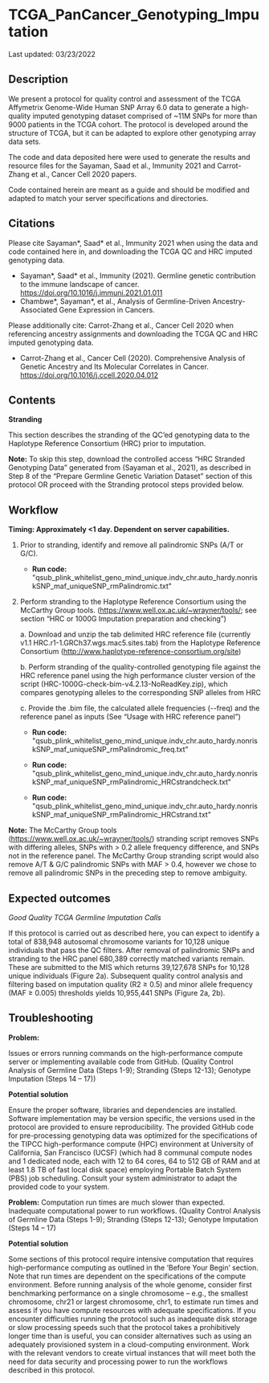 # TCGA_PanCancer_Genotyping_Imputation

Last updated: 03/23/2022

## Description
We present a protocol for quality control and assessment of the TCGA Affymetrix Genome-Wide Human SNP Array 6.0 data to generate a high-quality imputed genotyping dataset comprised of ~11M SNPs for more than 9000 patients in the TCGA cohort. The protocol is developed around the structure of TCGA, but it can be adapted to explore other genotyping array data sets.

The code and data deposited here were used to generate the results and resource files for the Sayaman, Saad et al., Immunity 2021 and Carrot-Zhang et al., Cancer Cell 2020 papers.

Code contained herein are meant as a guide and should be modified and adapted to match your server specifications and directories.


## Citations
Please cite Sayaman*, Saad* et al., Immunity 2021 when using the data and code contained here in, and downloading the TCGA QC and HRC imputed genotyping data. 
* Sayaman*, Saad* et al., Immunity (2021). Germline genetic contribution to the immune landscape of cancer. https://doi.org/10.1016/j.immuni.2021.01.011
* Chambwe*, Sayaman*, et al., Analysis of Germline-Driven Ancestry-Associated Gene Expression in Cancers.

Please additionally cite: Carrot-Zhang et al., Cancer Cell 2020 when referencing ancestry assignments and downloading the TCGA QC and HRC imputed genotyping data.
* Carrot-Zhang et al., Cancer Cell (2020). Comprehensive Analysis of Genetic Ancestry and Its Molecular Correlates in Cancer. https://doi.org/10.1016/j.ccell.2020.04.012


## Contents
**Stranding**

This section describes the stranding of the QC’ed genotyping data to the Haplotype Reference Consortium (HRC) prior to imputation.

**Note:** To skip this step, download the controlled access “HRC Stranded Genotyping Data” generated from (Sayaman et al., 2021), as described in Step 8 of the “Prepare Germline Genetic Variation Dataset” section of this protocol OR proceed with the Stranding protocol steps provided below. 


## Workflow
**Timing: Approximately <1 day. Dependent on server capabilities.**

1.	Prior to stranding, identify and remove all palindromic SNPs (A/T or G/C).

	* **Run code:** "qsub_plink_whitelist_geno_mind_unique.indv_chr.auto_hardy.nonriskSNP_maf_uniqueSNP_rmPalindromic.txt"

2.	Perform stranding to the Haplotype Reference Consortium using the McCarthy Group tools. (https://www.well.ox.ac.uk/~wrayner/tools/; see section “HRC or 1000G Imputation preparation and checking”)

	a.	Download and unzip the tab delimited HRC reference file (currently v1.1 HRC.r1-1.GRCh37.wgs.mac5.sites.tab) from the Haplotype Reference Consortium (http://www.haplotype-reference-consortium.org/site)

	b.	Perform stranding of the quality-controlled genotyping file against the HRC reference panel using the high performance cluster version of the script (HRC-1000G-check-bim-v4.2.13-NoReadKey.zip), which compares genotyping alleles to the corresponding SNP alleles from HRC
	
	c.	Provide the .bim file, the calculated allele frequencies (--freq) and the reference panel as inputs (See “Usage with HRC reference panel”)
	
	* **Run code:** "qsub_plink_whitelist_geno_mind_unique.indv_chr.auto_hardy.nonriskSNP_maf_uniqueSNP_rmPalindromic_freq.txt"

	* **Run code:** "qsub_plink_whitelist_geno_mind_unique.indv_chr.auto_hardy.nonriskSNP_maf_uniqueSNP_rmPalindromic_HRCstrandcheck.txt"

	* **Run code:** "qsub_plink_whitelist_geno_mind_unique.indv_chr.auto_hardy.nonriskSNP_maf_uniqueSNP_rmPalindromic_HRCstrand.txt"

**Note:** The McCarthy Group tools (https://www.well.ox.ac.uk/~wrayner/tools/) stranding script removes SNPs with differing alleles, SNPs with > 0.2 allele frequency difference, and SNPs not in the reference panel. The McCarthy Group stranding script would also remove A/T & G/C palindromic SNPs with MAF > 0.4, however we chose to remove all palindromic SNPs in the preceding step to remove ambiguity.


## Expected outcomes

*Good Quality TCGA Germline Imputation Calls*

If this protocol is carried out as described here, you can expect to identify a total of 838,948 autosomal chromosome variants for 10,128 unique individuals that pass the QC filters. After removal of palindromic SNPs and stranding to the HRC panel 680,389 correctly matched variants remain. These are submitted to the MIS which returns 39,127,678 SNPs for 10,128 unique individuals (Figure 2a). Subsequent quality control analysis and filtering based on imputation quality (R2 ≥ 0.5) and  minor allele frequency (MAF ≥ 0.005) thresholds yields 10,955,441 SNPs (Figure 2a, 2b).


## Troubleshooting

**Problem:** 

Issues or errors running commands on the high-performance compute server or implementing available code from GitHub. (Quality Control Analysis of Germline Data (Steps 1-9); Stranding (Steps 12-13); Genotype Imputation (Steps 14 – 17))

**Potential solution** 

Ensure the proper software, libraries and dependencies are installed. Software implementation may be version specific, the versions used in the protocol are provided to ensure reproducibility. The provided GitHub code for pre-processing genotyping data was optimized for the specifications of the TIPCC high-performance compute (HPC) environment at University of California, San Francisco (UCSF) (which had 8 communal compute nodes and 1 dedicated node, each with 12 to 64 cores, 64 to 512 GB of RAM and at least 1.8 TB of fast local disk space) employing Portable Batch System (PBS) job scheduling. Consult your system administrator to adapt the provided code to your system.


**Problem:** 
Computation run times are much slower than expected. Inadequate computational power to run workflows. (Quality Control Analysis of Germline Data (Steps 1-9); Stranding (Steps 12-13); Genotype Imputation (Steps 14 – 17)

**Potential solution** 

Some sections of this protocol require intensive computation that requires high-performance computing as outlined in the ‘Before Your Begin’ section. Note that run times are dependent on the specifications of the compute environment. Before running analysis of the whole genome, consider first benchmarking performance on a single chromosome – e.g., the smallest chromosome, chr21 or largest chromosome, chr1, to estimate run times and assess if you have compute resources with adequate specifications. If you encounter difficulties running the protocol such as inadequate disk storage or slow processing speeds such that the protocol takes a prohibitively longer time than is useful, you can consider alternatives such as using an adequately provisioned system in a cloud-computing environment. Work with the relevant vendors to create virtual instances that will meet both the need for data security and processing power to run the workflows described in this protocol.
